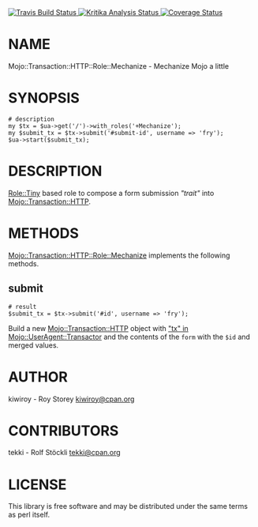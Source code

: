 <div>
    <a href="https://travis-ci.com/kiwiroy/mojo-transaction-http-role-mechanize">
      <img alt="Travis Build Status" src="https://travis-ci.com/kiwiroy/mojo-transaction-http-role-mechanize.svg?branch=master" />
    </a>
    <a href="https://kritika.io/users/kiwiroy/repos/7509235145731088/heads/master/">
      <img alt="Kritika Analysis Status"
           src="https://kritika.io/users/kiwiroy/repos/7509235145731088/heads/master/status.svg?type=score%2Bcoverage%2Bdeps" />
    </a>
    <a href="https://coveralls.io/github/kiwiroy/mojo-transaction-http-role-mechanize?branch=master">
      <img alt="Coverage Status"
           src="https://coveralls.io/repos/github/kiwiroy/mojo-transaction-http-role-mechanize/badge.svg?branch=master" />
    </a>
</div>

# NAME

Mojo::Transaction::HTTP::Role::Mechanize - Mechanize Mojo a little

# SYNOPSIS

    # description
    my $tx = $ua->get('/')->with_roles('+Mechanize');
    my $submit_tx = $tx->submit('#submit-id', username => 'fry');
    $ua->start($submit_tx);

# DESCRIPTION

[Role::Tiny](https://metacpan.org/pod/Role::Tiny) based role to compose a form submission _"trait"_ into
[Mojo::Transaction::HTTP](https://metacpan.org/pod/Mojo::Transaction::HTTP).

# METHODS

[Mojo::Transaction::HTTP::Role::Mechanize](https://metacpan.org/pod/Mojo::Transaction::HTTP::Role::Mechanize) implements the following methods.

## submit

    # result
    $submit_tx = $tx->submit('#id', username => 'fry');

Build a new [Mojo::Transaction::HTTP](https://metacpan.org/pod/Mojo::Transaction::HTTP) object with
["tx" in Mojo::UserAgent::Transactor](https://metacpan.org/pod/Mojo::UserAgent::Transactor#tx) and the contents of the `form` with the
`$id` and merged values.

# AUTHOR

kiwiroy - Roy Storey <kiwiroy@cpan.org>

# CONTRIBUTORS

tekki - Rolf Stöckli <tekki@cpan.org>

# LICENSE

This library is free software and may be distributed under the same terms as
perl itself.
